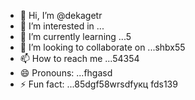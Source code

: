 - 👋 Hi, I’m @dekagetr
- 👀 I’m interested in ...
- 🌱 I’m currently learning ...5
- 💞️ I’m looking to collaborate on ...shbx55
- 📫 How to reach me ...54354
- 😄 Pronouns: ...fhgasd
- ⚡ Fun fact: ...85dgf58wrsdfукц
fds139
<!---ads2dfg
dekagetr/dekagetr is a ✨ special ✨ repositor456y because its `README.md` (this file) appears on your GitHub profile.
You can click the Preview link to take a look at your changes.vh
--->
